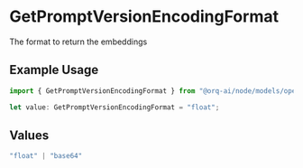 # GetPromptVersionEncodingFormat

The format to return the embeddings

## Example Usage

```typescript
import { GetPromptVersionEncodingFormat } from "@orq-ai/node/models/operations";

let value: GetPromptVersionEncodingFormat = "float";
```

## Values

```typescript
"float" | "base64"
```